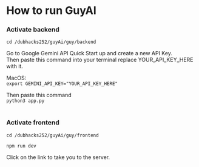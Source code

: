 # How to run GuyAI

### Activate backend

`cd /dubhacks252/guyAi/guy/backend` <br>

Go to Google Gemini API Quick Start up and create a new API Key. <br>
Then paste this command into your terminal replace YOUR_API_KEY_HERE with it.

MacOS: <br>
`export GEMINI_API_KEY="YOUR_API_KEY_HERE"` <br>

Then paste this command
<br>`python3 app.py` <br><br>



### Activate frontend

`cd /dubhacks252/guyAi/guy/frontend`

`npm run dev`

Click on the link to take you to the server.



